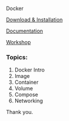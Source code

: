 Docker

[Download & Installation](https://docs.docker.com/engine/install/)

[Documentation](https://docs.docker.com/manuals/)

[Workshop](https://docs.docker.com/get-started/workshop/)

### Topics:

1. Docker Intro
2. Image
3. Container
4. Volume
5. Compose
6. Networking

Thank you.

